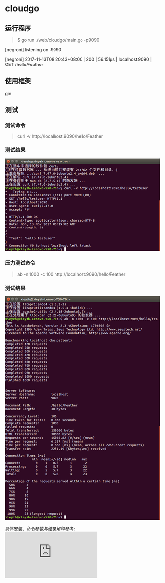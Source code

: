 # cloudgo


## 运行程序
> $ go run ./web/cloudgo/main.go -p9090

[negroni] listening on :9090

[negroni] 2017-11-13T08:20:43+08:00 | 200 | 	 56.151µs | localhost:9090 | GET /hello/Feather

## 使用框架
gin


## 测试
### 测试命令
> curl -v http://localhost:9090/hello/Feather


### 测试结果
![](https://github.com/FlyingFeather/cloudgo/blob/master/picture/c-2.png)


### 压力测试命令
> ab -n 1000 -c 100 http://localhost:9090/hello/Feather


### 测试结果
![](https://github.com/FlyingFeather/cloudgo/blob/master/picture/c-3.png)

具体安装、命令参数与结果解释参考:![CentOS服务器Http压力测试之ab](http://linux.it.net.cn/CentOS/fast/2015/0715/16393.html)

